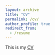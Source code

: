 ```yaml
---
layout: archive
title: "CV"
permalink: /cv/
author_profile: true
redirect_from:
  - /resume
---
```


This is my [CV](https://github.com/wenlimath2/wenlimath2.github.io/files/7387687/Wen_102021.pdf)
